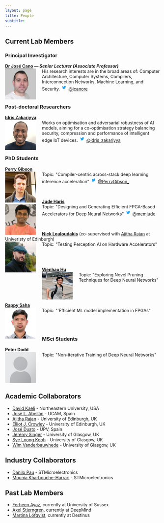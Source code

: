 ```yaml
---
layout: page
title: People
subtitle:
---
```


## Current Lab Members

### Principal Investigator
**[Dr José Cano](http://www.dcs.gla.ac.uk/~josecr/) — _Senior Lecturer (Associate Professor)_** <br> <img src="/assets/img/people/jose_small_new.png" width="100px" style="float: left; margin-right: 20px;">
His research interests are in the broad areas of: Computer Architecture, Computer Systems, Compilers, Interconnection Networks, Machine Learning, and Security.
<img src="/assets/img/Twitter_Logo_Blue.png" width="20px"> [@jcanore](https://twitter.com/jcanore)
<br><br>

### Post-doctoral Researchers
**[Idris Zakariyya](https://www.gla.ac.uk/schools/computing/staff/idriszakariyya/)** <br>  <img src="/assets/img/people/idris.png" width="100px" style="float: left; margin-right: 20px;">
Works on optimisation and adversarial robustness of AI models, aiming for a co-optimisation strategy balancing security, compression and performance of intelligent edge IoT devices.
<img src="/assets/img/Twitter_Logo_Blue.png" width="20px"> [@idris_zakariyya](https://twitter.com/idris_zakariyya)
<br><br>

### PhD Students

**[Perry Gibson](https://gibsonic.org)** <br>  <img src="/assets/img/people/pg_profile.jpg" width="100px" style="float: left; margin-right: 20px;">
 Topic: "Compiler-centric across-stack deep learning inference acceleration" 
<img src="/assets/img/Twitter_Logo_Blue.png" width="20px"> [@PerryGibson_](https://twitter.com/PerryGibson_)
<br><br>
<br>

**[Jude Haris](https://www.linkedin.com/in/jude-haris-a01060243/)** <br>  <img src="/assets/img/people/square_jude.jpg" width="100px" style="float: left; margin-right: 20px;">
Topic: "Designing and Generating Efficient FPGA-Based Accelerators for Deep Neural Networks" 
<img src="/assets/img/Twitter_Logo_Blue.png" width="20px"> [@memjude](https://twitter.com/memjude)
<br><br>
<br>

**[Nick Louloudakis](https://luludak.github.io/)** (co-supervised with [Ajitha Rajan](https://homepages.inf.ed.ac.uk/arajan/) at Univeristy of Edinburgh) <br>  <img src="/assets/img/people/nickl.jpg" width="100px" style="float: left; margin-right: 20px;">
Topic: "Testing Perception AI on Hardware Accelerators" 
<br><br>
<br><br>

**[Wenhao Hu](https://www.linkedin.com/in/%E6%96%87%E8%B1%AA-%E8%83%A1-3500a3111/)** <br>  <img src="/assets/img/people/wenhao.png" width="100px" style="float: left; margin-right: 20px;">
Topic: "Exploring Novel Pruning Techniques for Deep Neural Networks" 
<br><br>
<br><br>

**[Rappy Saha](https://rappysaha.github.io/)** <br>  <img src="/assets/img/people/rappy.jpg" width="100px" style="float: left; margin-right: 20px;">
Topic: "'Efficient ML model implementation in FPGAs" 
<br><br>
<br><br>


### MSci Students

**Peter Dodd** <br>  <img src="/assets/img/people/Portrait_placeholder.png" width="100px" style="float: left; margin-right: 20px;">
 Topic: "Non-iterative Training of Deep Neural Networks" 
<br><br>
<br><br>
<br><br>


<!-- ### MSc Students -->

 
## Academic Collaborators

- [David Kaeli](https://coe.northeastern.edu/people/kaeli-david/) - Northeastern University, USA
- [José L. Abellán](https://sites.google.com/ucam.edu/jlabellan) - UCAM, Spain
- [Ajitha Rajan](https://homepages.inf.ed.ac.uk/arajan/) - University of Edinburgh, UK
- [Elliot J. Crowley](https://elliotjcrowley.github.io/) - University of Edinburgh, UK
- [José Duato](http://www.gap.upv.es/index.php/members/1-jose-duato) - UPV, Spain
- [Jeremy Singer](https://www.dcs.gla.ac.uk/~jsinger/) - University of Glasgow, UK
- [Sye Loong Keoh](https://www.gla.ac.uk/schools/computing/staff/syeloongkeoh/) - University of Glasgow, UK
- [Wim Vanderbauwhede](https://www.dcs.gla.ac.uk/~wim/) - University of Glasgow, UK


## Industry Collaborators
- [Danilo Pau](https://www.linkedin.com/in/danilopietropau/) - STMicroelectronics
- [Mounia Kharbouche-Harrari](https://www.linkedin.com/in/mounia-kharbouche-harrari-6612b810a/) - STMicroelectronics

<!-- ## Visiting Researchers-->

## Past Lab Members 

- [Ferheen Ayaz](https://ferheenayaz.github.io/), currently at University of Sussex
- [Axel Stjerngren](https://www.linkedin.com/in/axel-stjerngren/), currently at DeepMind
- [Martina Löfqvist](https://www.linkedin.com/in/martinalofqvist/), currently at Destinus
<!-- - [Isak Bosman](https://www.linkedin.com/in/isak-bosman/)-->

<!-- ### Research Interns -->
<!-- - Some Guy -->
<!-- - Someone else (now @ company) -->

